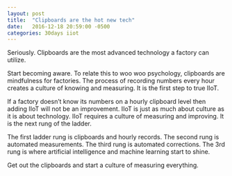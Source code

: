 ```yaml
---
layout: post
title:  "Clipboards are the hot new tech"
date:   2016-12-18 20:59:00 -0500
categories: 30days iiot
---
```

Seriously. Clipboards are the most advanced technology a factory can utilize.

Start becoming aware. To relate this to woo woo psychology, clipboards are mindfulness for factories. The process of recording numbers every hour creates a culture of knowing and measuring. It is the first step to true IIoT. 

If a factory doesn’t know its numbers on a hourly clipboard level then adding IIoT will not be an improvement. IIoT is just as much about culture as it is about technology. IIoT requires a culture of measuring and improving. It is the next rung of the ladder. 

The first ladder rung is clipboards and hourly records. The second rung is automated measurements. The third rung is automated corrections. The 3rd rung is where artificial intelligence and machine learning start to shine.

Get out the clipboards and start a culture of measuring everything.